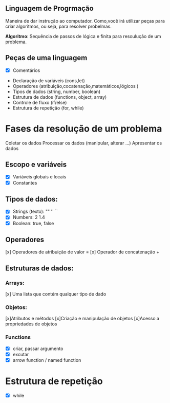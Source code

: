  ## Linguagem de Progrmação

 Maneira de dar instrução ao computador.
 Como,você irá utilizar peças para criar algoritmos, ou seja, para resolver probelmas.

  **Algoritmo**: Sequência de passos de lógica e finita para resoulução de um problema.

  ## Peças de uma linguagem
  
 - [x] Comentários 
 - Declaração de variáveis (cons,let)
 - Operadores (atribuição,cocatenação,matemáticos,lógicos )
 - Tipos de dados (string, number, boolean)
 - Estrutura de dados (functions, object, array)
 - Controle de fluxo (if/else)
 - Estrutura de repetição (for, while)

 # Fases da resolução de um problema

Coletar os dados
Processar os dados (manipular, alterar ...)
Apresentar os dados

## Escopo e variáveis

- [x] Variáveis globais e locais
- [x] Constantes

## Tipos de dados:

- [x] Strings (texto): "" '' ``
- [x] Numbers: 2 1.4
- [x] Boolean: true, false

## Operadores 

[x] Operadores de atribuição de valor =
[x] Operador de concatenação +

## Estruturas de dados:

### Arrays: 

[x] Uma lista que contém qualquer tipo de dado 

### Objetos:

[x]Atributos e métodos
[x]Criação e manipulação de objetos
[x]Acesso a propriedades de objetos

### Functions

- [x] criar, passar argumento
- [x] excutar
- [x] arrow function / named function

# Estrutura de repetição

- [x] while

